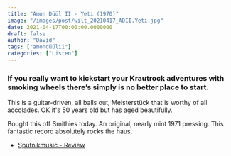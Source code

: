 ```yaml
---
title: "Amon Düül II - Yeti (1970)"
image: "/images/post/wilt_20210417_ADII.Yeti.jpg"
date: 2021-04-17T00:00:00.0000000
draft: false
author: "David"
tags: ["amondüülii"]
categories: ["Listen"]
---
```

### If you really want to kickstart your Krautrock adventures with smoking wheels there’s simply is no better place to start.

 This is a guitar-driven, all balls out, Meisterstück that is worthy of all accolades. OK it's 50 years old but has aged beautifully.

 Bought this off Smithies today. An original, nearly mint 1971 pressing. This fantastic record absolutely rocks the haus.

-  [Sputnikmusic - Review](https://www.sputnikmusic.com/review/62076/Amon-Duul-II-Yeti/)